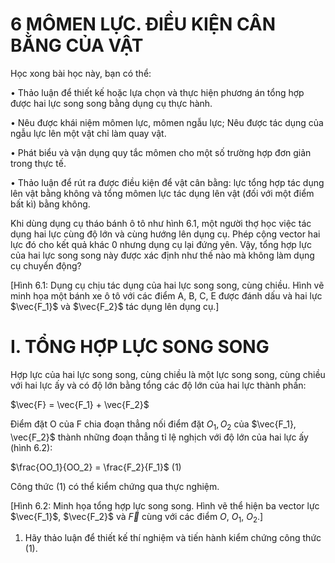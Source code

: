 # 6 MÔMEN LỰC. ĐIỀU KIỆN CÂN BẰNG CỦA VẬT

Học xong bài học này, bạn có thể:

• Thảo luận để thiết kế hoặc lựa chọn và thực hiện phương án tổng hợp được hai lực song song bằng dụng cụ thực hành.

• Nêu được khái niệm mômen lực, mômen ngẫu lực; Nêu được tác dụng của ngẫu lực lên một vật chỉ làm quay vật.

• Phát biểu và vận dụng quy tắc mômen cho một số trường hợp đơn giản trong thực tế.

• Thảo luận để rút ra được điều kiện để vật cân bằng: lực tổng hợp tác dụng lên vật bằng không và tổng mômen lực tác dụng lên vật (đối với một điểm bất kì) bằng không.

Khi dùng dụng cụ tháo bánh ô tô như hình 6.1, một người thợ học việc tác dụng hai lực cùng độ lớn và cùng hướng lên dụng cụ. Phép cộng vector hai lực đó cho kết quả khác 0 nhưng dụng cụ lại đứng yên. Vậy, tổng hợp lực của hai lực song song này được xác định như thế nào mà không làm dụng cụ chuyển động?

[Hình 6.1: Dụng cụ chịu tác dụng của hai lực song song, cùng chiều. Hình vẽ minh họa một bánh xe ô tô với các điểm A, B, C, E được đánh dấu và hai lực $\vec{F_1}$ và $\vec{F_2}$ tác dụng lên dụng cụ.]

# I. TỔNG HỢP LỰC SONG SONG

Hợp lực của hai lực song song, cùng chiều là một lực song song, cùng chiều với hai lực ấy và có độ lớn bằng tổng các độ lớn của hai lực thành phần:

$\vec{F} = \vec{F_1} + \vec{F_2}$

Điểm đặt O của F chia đoạn thẳng nối điểm đặt $O_1, O_2$ của $\vec{F_1}, \vec{F_2}$ thành những đoạn thẳng tỉ lệ nghịch với độ lớn của hai lực ấy (hình 6.2):

$\frac{OO_1}{OO_2} = \frac{F_2}{F_1}$ (1)

Công thức (1) có thể kiểm chứng qua thực nghiệm.

[Hình 6.2: Minh họa tổng hợp lực song song. Hình vẽ thể hiện ba vector lực $\vec{F_1}$, $\vec{F_2}$ và $\vec{F}$ cùng với các điểm $O$, $O_1$, $O_2$.]

1. Hãy thảo luận để thiết kế thí nghiệm và tiến hành kiểm chứng công thức (1).